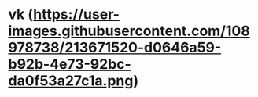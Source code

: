 # vk (https://user-images.githubusercontent.com/108978738/213671520-d0646a59-b92b-4e73-92bc-da0f53a27c1a.png)
